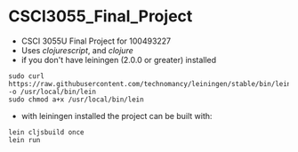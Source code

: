 # CSCI3055_Final_Project
- CSCI 3055U Final Project for 100493227  
- Uses *clojurescript*, and *clojure*
- if you don't have leiningen (2.0.0 or greater) installed
```
sudo curl https://raw.githubusercontent.com/technomancy/leiningen/stable/bin/lein -o /usr/local/bin/lein
sudo chmod a+x /usr/local/bin/lein
```
- with leiningen installed the project can be built with:
```
lein cljsbuild once
lein run
```
